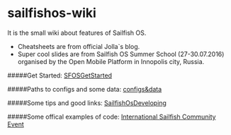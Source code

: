 # sailfishos-wiki
It is the small wiki about features of Sailfish OS.  
- Cheatsheets are from official Jolla\`s blog. 
- Super cool slides are from Sailfish OS Summer School (27-30.07.2016) organised by the Open Mobile Platform in Innopolis city, Russia.


#####Get Started:
[SFOSGetStarted](https://github.com/GoAlexander/sailfishos-wiki/blob/master/SFOSGetStarted.md)

#####Paths to configs and some data:
[configs&data](https://github.com/GoAlexander/sailfishos-wiki/blob/master/configs%26data.md)
  
#####Some tips and good links:
[SailfishOsDeveloping](https://github.com/GoAlexander/sailfishos-wiki/blob/master/SailfoshOsDeveloping.md)
  
#####Some offical examples of code:
[International Sailfish Community Event](https://gist.github.com/jaymzznoori/a980314f8248e0a1e7904c29c88ecdf3)
